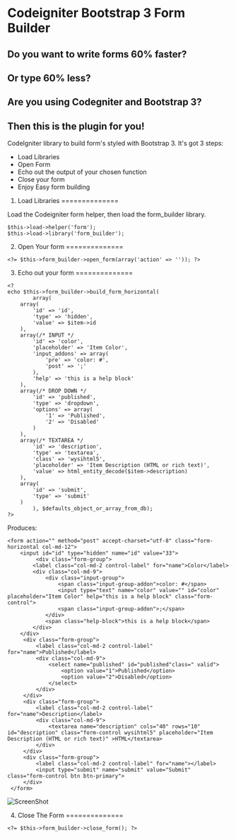 Codeigniter Bootstrap 3 Form Builder
======================

Do you want to write forms 60% faster? 
---------------------
Or type 60% less? 
---------------------
Are you using Codegniter and Bootstrap 3?
---------------------
Then this is the plugin for you!
---------------------

CodeIgniter library to build form's styled with Bootstrap 3.
It's got 3 steps:
*	Load Libraries
* 	Open Form
*	Echo out the output of your chosen function
* 	Close your form
* 	Enjoy Easy form building


1. Load Libraries
==============

Load the Codeigniter form helper, then load the form_builder library.

```
$this->load->helper('form');
$this->load->library('form_builder');
```

2. Open Your form
==============

```
<?= $this->form_builder->open_form(array('action' => '')); ?>
```
	
3. Echo out your form
==============

```
<?
echo $this->form_builder->build_form_horizontal(
        array(
    array(
        'id' => 'id',
        'type' => 'hidden',
        'value' => $item->id
    ),
    array(/* INPUT */
        'id' => 'color',
        'placeholder' => 'Item Color',
        'input_addons' => array(
            'pre' => 'color: #',
            'post' => ';'
        ),
        'help' => 'this is a help block'
    ),
    array(/* DROP DOWN */
        'id' => 'published',
        'type' => 'dropdown',
        'options' => array(
            '1' => 'Published',
            '2' => 'Disabled'
        )
    ),
    array(/* TEXTAREA */
        'id' => 'description',
        'type' => 'textarea',
        'class' => 'wysihtml5',
        'placeholder' => 'Item Description (HTML or rich text)',
        'value' => html_entity_decode($item->description)
    ),
    array(
        'id' => 'submit',
        'type' => 'submit'
    )
        ), $defaults_object_or_array_from_db);
?>
```
            
Produces:
```
<form action="" method="post" accept-charset="utf-8" class="form-horizontal col-md-12">
	<input id="id" type="hidden" name="id" value="33">
         <div class="form-group">
        <label class="col-md-2 control-label" for="name">Color</label>
        <div class="col-md-9">
            <div class="input-group">
                <span class="input-group-addon">color: #</span>
                <input type="text" name="color" value="" id="color" placeholder="Item Color" help="this is a help block" class="form-control">
                <span class="input-group-addon">;</span>
            </div>
            <span class="help-block">this is a help block</span>
        </div>
    </div>
     <div class="form-group">
         <label class="col-md-2 control-label" for="name">Published</label>
         <div class="col-md-9">
             <select name="published" id="published"class=" valid">
                 <option value="1">Published</option>
                 <option value="2">Disabled</option>
             </select>
         </div>
     </div>
     <div class="form-group">
         <label class="col-md-2 control-label" for="name">Description</label>
         <div class="col-md-9">
             <textarea name="description" cols="40" rows="10" id="description" class="form-control wysihtml5" placeholder="Item Description (HTML or rich text)" >HTML</textarea>
         </div>
     </div>
     <div class="form-group">
     	 <label class="col-md-2 control-label" for="name"></label>
     	 <input type="submit" name="submit" value="Submit" class="form-control btn btn-primary">
     </div>
 </form>   
 ```    
 
 ![ScreenShot](https://raw.github.com/wallter/codeigniter_bootstrap_form_builder/master/images/form_render_screen_shot.png)

4. Close The Form
==============
```
<?= $this->form_builder->close_form(); ?>
```
